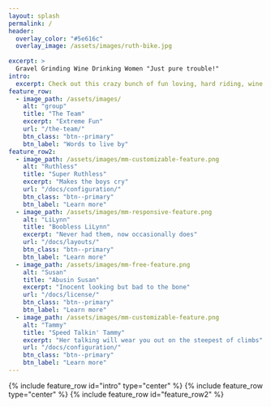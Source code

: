 ```yaml
---
layout: splash
permalink: /
header:
  overlay_color: "#5e616c"
  overlay_image: /assets/images/ruth-bike.jpg
 
excerpt: >
  Gravel Grinding Wine Drinking Women "Just pure trouble!"
intro:
  excerpt: Check out this crazy bunch of fun loving, hard riding, wine drinking women.
feature_row:
  - image_path: /assets/images/
    alt: "group"
    title: "The Team"
    excerpt: "Extreme Fun"
    url: "/the-team/"
    btn_class: "btn--primary"
    btn_label: "Words to live by"
feature_row2:
  - image_path: /assets/images/mm-customizable-feature.png
    alt: "Ruthless"
    title: "Super Ruthless"
    excerpt: "Makes the boys cry"
    url: "/docs/configuration/"
    btn_class: "btn--primary"
    btn_label: "Learn more"
  - image_path: /assets/images/mm-responsive-feature.png
    alt: "LiLynn"
    title: "Boobless LiLynn"
    excerpt: "Never had them, now occasionally does"
    url: "/docs/layouts/"
    btn_class: "btn--primary"
    btn_label: "Learn more"
  - image_path: /assets/images/mm-free-feature.png
    alt: "Susan"
    title: "Abusin Susan"
    excerpt: "Inocent looking but bad to the bone"
    url: "/docs/license/"
    btn_class: "btn--primary"
    btn_label: "Learn more" 
  - image_path: /assets/images/mm-customizable-feature.png
    alt: "Tammy"
    title: "Speed Talkin' Tammy"
    excerpt: "Her talking will wear you out on the steepest of climbs"
    url: "/docs/configuration/"
    btn_class: "btn--primary"
    btn_label: "Learn more"
---
```

{% include feature_row id="intro" type="center" %}
{% include feature_row type="center" %}
{% include feature_row id="feature_row2" %}
